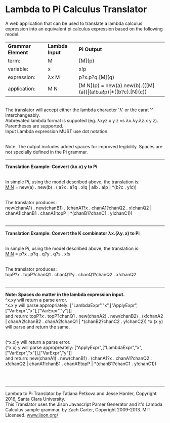 # Lambda to Pi Calculus Translator
A web application that can be used to translate a lambda calculus expression into an equivalent pi calculus expression based on the following model:

<p>
<table style="width:100%">
<tr>
<td><b>Grammar Element</b></td>
<td><b>Lambda Input</b></td>
<td><b>Pi Output</b></td>
</tr>
<tr>
<td>term:</td>
<td>M</td>
<td>[M](p)</td>
</tr>
<tr>
<td>variable:</td>
<td>x</td>
<td>x!p</td>
</tr>

<tr>
<td>expression:</td>
<td>λx M</td>
<td>p?x.p?q.[M](q)</td>
</tr>
<tr>
<td>application:</td>
<td>M N</td>
<td>[M N](p) = new(a).new(b).(([M](a))|(a!b.a!p)|*((b?c).[N](c))</td>
</tr>
</table>

<br>The translator will accept either the lambda character 'λ' or the carat '^' interchangeably. <br>
Abbrevated lambda format is suppoted (eg. λxyz.x y z vs λx.λy.λz.x y z). <br>
Parentheses are supported. <br>
Input Lambda expression MUST use dot notation.<br>

<br>
Note: The output includes added spaces for improved legibility. Spaces are not specially defined in the Pi grammar.<br>
<hr>
<b>Translation Example: Convert (λx.x) y to Pi</b><br><br>

In simple Pi, using the model described above, the translation is: <br>
[M N](p) = new(a) . new(b) . ( a?x . a?q . x!q | a!b . a!p | *(b?c . y!c))<br><br>

The translator produces: <br>
new(chanA1) . new(chanB1) . (chanA1?x . chanA1?chanQ2 . x!chanQ2 | chanA1!chanB1 . chanA1!topP | *(chanB1?chanC1 . y!chanC1))<br><br>

<hr>

<b>Translation Example: Convert the K combinator λx.(λy. x) to Pi</b><br><br>

In simple Pi, using the model described above, the translation is: <br>
[M N](p) = p?x . p?q . q?y . q?s . x!s <br><br>

The translator produces: <br>
topP?x . topP?chanQ1 . chanQ1?y . chanQ1?chanQ2 . x!chanQ2<br><br>

<hr>

<b>Note: Spaces do matter in the lambda expression input. </b><br>
^x.xy will return a parse error. <br>
^x.x y will parse appropriately: ["LambdaExpr","x",["ApplyExpr",["VarExpr","x"],["VarExpr","y"]]]<br>
and return: topP?x . topP?chanQ1 . new(chanA2) . new(chanB2) . (x!chanA2 | chanA2!chanB2 . chanA2!chanQ1 | *(chanB2?chanC2 . y!chanC2))
^x.(x y) will parse and return the same.<br><br>

(^x.x)y will return a parse error.<br>
(^x.x) y will parse appropreately: ["ApplyExpr",["LambdaExpr","x",["VarExpr","x"]],["VarExpr","y"]]<br>
and return: new(chanA1) . new(chanB1) . (chanA1?x . chanA1?chanQ2 . x!chanQ2 | chanA1!chanB1 . chanA1!topP | *(chanB1?chanC1 . y!chanC1))

<br><br>
<hr>
Lambda to Pi Translator by Tatiana Petkova and Jesse Harder, Copyright 2016, Santa Clara University.<br>
This Translator uses the Jison Javascript Parser Generator and it's Lambda Calculus sample grammar, by Zach Carter, Copyright 2009-2013. MIT Licensed.
<a href="www.jison.org">www.jison.org/</a>


</p>


</body>
</html>
